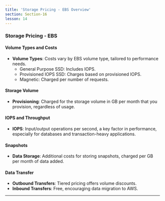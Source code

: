 ```yaml
---
title: 'Storage Pricing - EBS Overview'
section: Section-16
lesson: 14
---
```


### Storage Pricing - EBS

#### Volume Types and Costs

- **Volume Types**: Costs vary by EBS volume type, tailored to performance needs.
  - General Purpose SSD: Includes IOPS.
  - Provisioned IOPS SSD: Charges based on provisioned IOPS.
  - Magnetic: Charged per number of requests.

<!-- pagebreak -->

#### Storage Volume

- **Provisioning**: Charged for the storage volume in GB per month that you provision, regardless of usage.

#### IOPS and Throughput

- **IOPS**: Input/output operations per second, a key factor in performance, especially for databases and transaction-heavy applications.

<!-- pagebreak -->

#### Snapshots

- **Data Storage**: Additional costs for storing snapshots, charged per GB per month of data added.

#### Data Transfer

- **Outbound Transfers**: Tiered pricing offers volume discounts.
- **Inbound Transfers**: Free, encouraging data migration to AWS.

---
